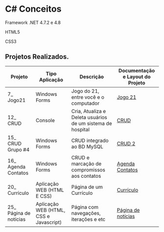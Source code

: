 # C# Conceitos
Framework .NET 4.7.2 e 4.8

HTML5 

CSS3

## Projetos Realizados.

Projeto | Tipo Aplicação | Descrição | Documentação e Layout do Projeto
------------ | ------------- | ------------- | -------------
7_ Jogo21 | Windows Forms | Jogo do 21, entre você e o computador | <a href="https://github.com/juninhocb/C-conceitos/tree/main/7_" target="_blank">Jogo 21</a>
12_ CRUD | Console | Cria, Atualiza e Deleta usuários de um sistema de hospital | <a href="https://github.com/juninhocb/C-conceitos/tree/main/12_"> CRUD </a> 
15_ CRUD Grupo #4 | Windows Forms | CRUD integrado ao BD MySQL | <a href="https://github.com/AlexSchwC/Devs2Blu.Projetos.SistemaCadastroSQL"> CRUD 2</a> 
16_ Agenda Contatos | Windows Forms | CRUD e marcação de compromissos aos contatos | <a href="https://github.com/juninhocb/C-conceitos/tree/main/16_/Solution16_" >Agenda Contatos</a>
20_ Currículo| Aplicação WEB (HTML E CSS)| Página de um Currículo | <a href="https://github.com/juninhocb/C-conceitos/blob/main/20_/README.md"> Currículo</a> 
25_ Página de notícias| Aplicação WEB (HTML, CSS e Javascript)| Página com navegações, iterações e etc | <a href="https://github.com/juninhocb/C-conceitos/tree/main/25_"> Página de notícias</a>




